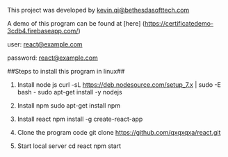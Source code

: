 This project was developed by kevin.qi@bethesdasofttech.com

A demo of this program can be found at [here] (https://certificatedemo-3cdb4.firebaseapp.com/)

user: react@example.com

password: react@example.com

##Steps to install this program in linux##

1. Install node js
curl -sL https://deb.nodesource.com/setup_7.x | sudo -E bash -
sudo apt-get install -y nodejs

2. Install npm
sudo apt-get install npm

3. Install react
npm install -g create-react-app

4. Clone the program code
git clone https://github.com/qxqxqxa/react.git

5. Start local server
cd react
npm start